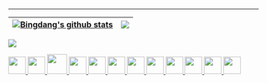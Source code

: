 

<hr>

| <a href="https://cakepanit.com/"><img align="center" src="https://github-readme-stats.vercel.app/api?username=bingdang&show_icons=true&include_all_commits=true&theme=buefy&hide_border=true" alt="Bingdang's github stats" /></a> | <a href="https://cakepanit.com/"><img align="center" src="https://github-readme-stats.vercel.app/api/top-langs/?username=bingdang&layout=compact&theme=buefy&hide_border=true" /></a> |
| ------------- | ------------- |

[![](https://github-readme-activity-graph.cyclic.app/graph?username=bingdang&theme=github&hide_border=true)](https://cakepanit.com/)

<!-- <code><a href="https://cakepanit.com/tags/Golang/" title="Golang"><img height="20" alt="golang" src="https://go.dev/favicon.ico"></a></code> 
<code><a href="https://cakepanit.com/tags/OPS/" title="Linux"><img height="20" alt="linux" src="https://www.linux.org/favicon.ico"></a></code>
<code><a href="https://cakepanit.com/tags/Kubernetes/" title="Kubernetes"><img height="20" alt="kubernetes" src="https://kubernetes.io/images/favicon.png"></a></code>
<code><a href="https://cakepanit.com/tags/Docker/" title="Docker"><img height="20" alt="docker" src="https://www.docker.com/favicon.ico"></a></code>
<code><a href="https://cakepanit.com/tags/Terraform/" title="Terraform"><img height="20" alt="terraform" src="https://www.terraform.io/favicon.ico"></a></code>
<code><a href="https://cakepanit.com/tags/MySQL/" title="MySQL"><img height="20" alt="mysql" src="https://labs.mysql.com/common/themes/sakila/favicon.ico"></a></code> -->

<p float="left">
    <a href="https://cakepanit.com/tags/Golang/" title="Golang">
        <img src="https://cdn.jsdelivr.net/gh/devicons/devicon/icons/go/go-original.svg" width="35" />
    </a>
    <a href="https://cakepanit.com/tags/OPS/" title="Linux">
        <img src="https://cdn.jsdelivr.net/gh/devicons/devicon/icons/linux/linux-original.svg" width="35" />
    </a>
    <a href="https://cakepanit.com/tags/Docker/" title="Docker">
        <img src="https://cdn.jsdelivr.net/gh/devicons/devicon/icons/docker/docker-original.svg" width="40" />
    </a>
    <a href="https://cakepanit.com/tags/Kubernetes/" title="Kubernetes">
        <img src="https://cdn.jsdelivr.net/gh/devicons/devicon/icons/kubernetes/kubernetes-plain.svg" width="35" />
    </a>
    <a href="https://cakepanit.com/tags/MySQL/" title="MySQL">
        <img src="https://cdn.jsdelivr.net/gh/devicons/devicon/icons/mysql/mysql-original.svg" width="35" />
    </a>
    <a href="https://cakepanit.com/tags/Redis/" title="Redis">
        <img src="https://cdn.jsdelivr.net/gh/devicons/devicon/icons/redis/redis-original.svg" width="35" />
    </a>
    <a href="https://cakepanit.com/tags/MongoDB/" title="MongoDB">
        <img src="https://cdn.jsdelivr.net/gh/devicons/devicon/icons/mongodb/mongodb-original.svg" width="35" />
    </a>
    <a href="https://cakepanit.com/tags/Terraform/" title="Terraform">
        <img src="https://cdn.jsdelivr.net/gh/devicons/devicon/icons/terraform/terraform-original.svg" width="35" />
    </a>
    <a href="https://cakepanit.com/tags/SHELL/" title="Bash">
        <img src="https://cdn.jsdelivr.net/gh/devicons/devicon/icons/bash/bash-original.svg" width="35" />
    </a>
    <a href="https://cakepanit.com/tags/Ansible/" title="Ansible">
        <img src="https://cdn.jsdelivr.net/gh/devicons/devicon/icons/ansible/ansible-plain.svg" width="35" />
    </a>
    <a href="https://cakepanit.com/tags/Nginx/" title="Nginx">
        <img src="https://cdn.jsdelivr.net/gh/devicons/devicon/icons/nginx/nginx-original.svg" width="35" />
    </a>
    <a href="https://cakepanit.com/tags/%E6%A0%91%E8%8E%93%E6%B4%BE/" title="raspberrypi">
        <img src="https://cdn.jsdelivr.net/gh/devicons/devicon/icons/raspberrypi/raspberrypi-original.svg" width="35" />
    </a>
</p>

